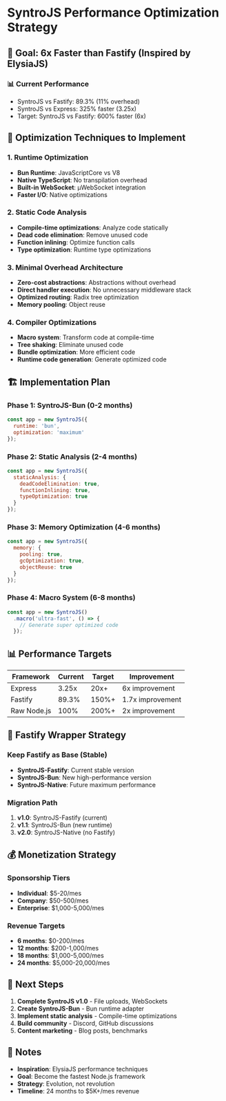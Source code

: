 # SyntroJS Performance Optimization Strategy

## 🎯 Goal: 6x Faster than Fastify (Inspired by ElysiaJS)

### 📊 Current Performance
- SyntroJS vs Fastify: 89.3% (11% overhead)
- SyntroJS vs Express: 325% faster (3.25x)
- Target: SyntroJS vs Fastify: 600% faster (6x)

## 🚀 Optimization Techniques to Implement

### 1. Runtime Optimization
- **Bun Runtime**: JavaScriptCore vs V8
- **Native TypeScript**: No transpilation overhead
- **Built-in WebSocket**: µWebSocket integration
- **Faster I/O**: Native optimizations

### 2. Static Code Analysis
- **Compile-time optimizations**: Analyze code statically
- **Dead code elimination**: Remove unused code
- **Function inlining**: Optimize function calls
- **Type optimization**: Runtime type optimizations

### 3. Minimal Overhead Architecture
- **Zero-cost abstractions**: Abstractions without overhead
- **Direct handler execution**: No unnecessary middleware stack
- **Optimized routing**: Radix tree optimization
- **Memory pooling**: Object reuse

### 4. Compiler Optimizations
- **Macro system**: Transform code at compile-time
- **Tree shaking**: Eliminate unused code
- **Bundle optimization**: More efficient code
- **Runtime code generation**: Generate optimized code

## 🏗️ Implementation Plan

### Phase 1: SyntroJS-Bun (0-2 months)
```javascript
const app = new SyntroJS({ 
  runtime: 'bun',
  optimization: 'maximum'
});
```

### Phase 2: Static Analysis (2-4 months)
```javascript
const app = new SyntroJS({
  staticAnalysis: {
    deadCodeElimination: true,
    functionInlining: true,
    typeOptimization: true
  }
});
```

### Phase 3: Memory Optimization (4-6 months)
```javascript
const app = new SyntroJS({
  memory: {
    pooling: true,
    gcOptimization: true,
    objectReuse: true
  }
});
```

### Phase 4: Macro System (6-8 months)
```javascript
const app = new SyntroJS()
  .macro('ultra-fast', () => {
    // Generate super optimized code
  });
```

## 📊 Performance Targets

| Framework | Current | Target | Improvement |
|-----------|---------|--------|-------------|
| Express | 3.25x | 20x+ | 6x improvement |
| Fastify | 89.3% | 150%+ | 1.7x improvement |
| Raw Node.js | 100% | 200%+ | 2x improvement |

## 🎯 Fastify Wrapper Strategy

### Keep Fastify as Base (Stable)
- **SyntroJS-Fastify**: Current stable version
- **SyntroJS-Bun**: New high-performance version
- **SyntroJS-Native**: Future maximum performance

### Migration Path
1. **v1.0**: SyntroJS-Fastify (current)
2. **v1.1**: SyntroJS-Bun (new runtime)
3. **v2.0**: SyntroJS-Native (no Fastify)

## 💰 Monetization Strategy

### Sponsorship Tiers
- **Individual**: $5-20/mes
- **Company**: $50-500/mes
- **Enterprise**: $1,000-5,000/mes

### Revenue Targets
- **6 months**: $0-200/mes
- **12 months**: $200-1,000/mes
- **18 months**: $1,000-5,000/mes
- **24 months**: $5,000-20,000/mes

## 🚀 Next Steps

1. **Complete SyntroJS v1.0** - File uploads, WebSockets
2. **Create SyntroJS-Bun** - Bun runtime adapter
3. **Implement static analysis** - Compile-time optimizations
4. **Build community** - Discord, GitHub discussions
5. **Content marketing** - Blog posts, benchmarks

## 📝 Notes

- **Inspiration**: ElysiaJS performance techniques
- **Goal**: Become the fastest Node.js framework
- **Strategy**: Evolution, not revolution
- **Timeline**: 24 months to $5K+/mes revenue
